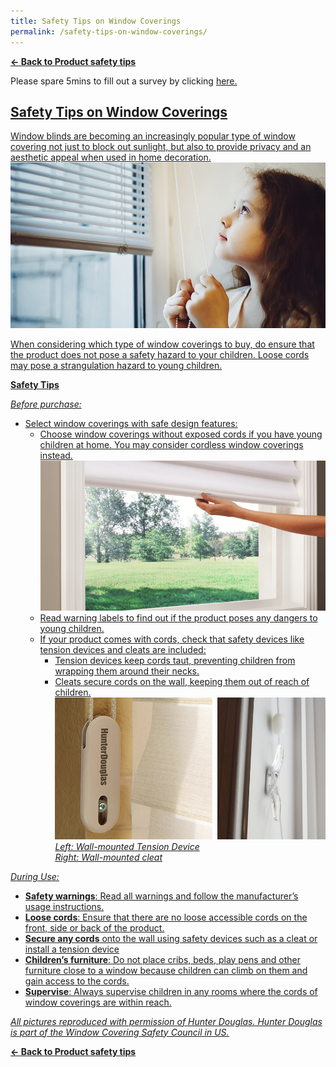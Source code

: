 ```yaml
---
title: Safety Tips on Window Coverings
permalink: /safety-tips-on-window-coverings/
---
```

**[&#8592; Back to Product safety tips](/consumers/product-safety-tips/home-appliances-and-furniture)**

Please spare 5mins to fill out a survey by clicking <a href = "https://form.gov.sg/63a160c3cf15ee00129a4ab4">here.

## Safety Tips on Window Coverings
Window blinds are becoming an increasingly popular type of window covering not just to block out sunlight, but also to provide privacy and an aesthetic appeal when used in home decoration.
![window coverings 1](/images/product-safety-tips/window-coverings-1.jpg)

When considering which type of window coverings to buy, do ensure that the product does not pose a safety hazard to your children. Loose cords may pose a strangulation hazard to young children.

**Safety Tips**

*Before purchase:*
* Select window coverings with safe design features:
  * Choose window coverings without exposed cords if you have young children at home. You may consider cordless window coverings instead.
![window coverings 2](/images/product-safety-tips/window-coverings-2.jpg)
  * Read warning labels to find out if the product poses any dangers to young children.
  * If your product comes with cords, check that safety devices like tension devices and cleats are included:
    * Tension devices keep cords taut, preventing children from wrapping them around their necks.
    * Cleats secure cords on the wall, keeping them out of reach of children.
![window coverings 3](/images/product-safety-tips/window-coverings-3.jpg)
*Left: Wall-mounted Tension Device<br>
Right: Wall-mounted cleat*

*During Use:*
* **Safety warnings**: Read all warnings and follow the manufacturer’s usage instructions.
* **Loose cords**: Ensure that there are no loose accessible cords on the front, side or back of the product.
* **Secure any cords** onto the wall using safety devices such as a cleat or install a tension device
* **Children’s furniture**: Do not place cribs, beds, play pens and other furniture close to a window because children can climb on them and gain access to the cords.
* **Supervise**: Always supervise children in any rooms where the cords of window coverings are within reach.

*All pictures reproduced with permission of Hunter Douglas. Hunter Douglas is part of the Window Covering Safety Council in US.*

**[&#8592; Back to Product safety tips](/consumers/product-safety-tips/home-appliances-and-furniture)**